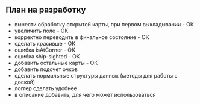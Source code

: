 ## План на разработку
- вынести обработку открытой карты, при первом выкладывании - ОК
- увеличить поле - ОК
- корректно переводить в финальное состояние - ОК
- сделать красивше - ОК
- ошибка isAtCorner - ОК
- ошибка ship-sighted - ОК
- добавить остальные карты - ОК
- добавить подсчет очков
- сделать нормальные структуры данных (методы для работы с доской)
- логгер сделать удобнее
- в описание добавить, для чего может использоваться